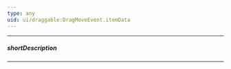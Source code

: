 ```yaml
---
type: any
uid: ui/draggable:DragMoveEvent.itemData
---
```

---
##### shortDescription
<!-- Description goes here -->

---
<!-- Description goes here -->
